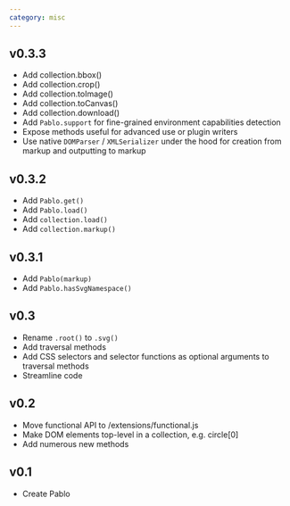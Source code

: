 ```yaml
---
category: misc
---
```



## v0.3.3
- Add collection.bbox()
- Add collection.crop()
- Add collection.toImage()
- Add collection.toCanvas()
- Add collection.download()
- Add `Pablo.support` for fine-grained environment capabilities detection
- Expose methods useful for advanced use or plugin writers
- Use native `DOMParser` / `XMLSerializer` under the hood for creation from markup and outputting to markup


## v0.3.2
- Add `Pablo.get()`
- Add `Pablo.load()`
- Add `collection.load()`
- Add `collection.markup()`


## v0.3.1
- Add `Pablo(markup)`
- Add `Pablo.hasSvgNamespace()`


## v0.3
- Rename `.root()` to `.svg()`
- Add traversal methods
- Add CSS selectors and selector functions as optional arguments to traversal methods
- Streamline code


## v0.2
- Move functional API to /extensions/functional.js
- Make DOM elements top-level in a collection, e.g. circle\[0\]
- Add numerous new methods


## v0.1
- Create Pablo
